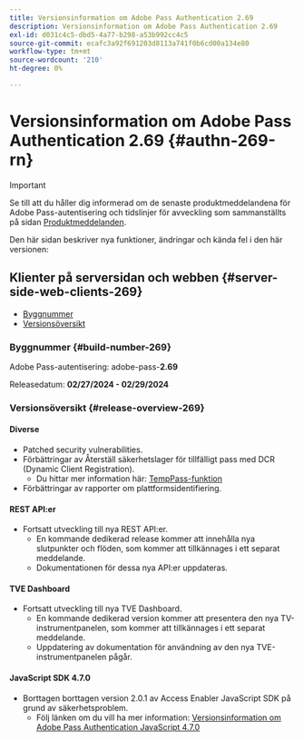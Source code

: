 ```yaml
---
title: Versionsinformation om Adobe Pass Authentication 2.69
description: Versionsinformation om Adobe Pass Authentication 2.69
exl-id: d031c4c5-dbd5-4a77-b298-a53b992cc4c5
source-git-commit: ecafc3a92f691203d8113a741f0b6cd00a134e80
workflow-type: tm+mt
source-wordcount: '210'
ht-degree: 0%

---
```


# Versionsinformation om Adobe Pass Authentication 2.69 {#authn-269-rn}

>[!IMPORTANT]
>
> Se till att du håller dig informerad om de senaste produktmeddelandena för Adobe Pass-autentisering och tidslinjer för avveckling som sammanställts på sidan [Produktmeddelanden](/help/authentication/product-announcements.md).

Den här sidan beskriver nya funktioner, ändringar och kända fel i den här versionen:

## Klienter på serversidan och webben {#server-side-web-clients-269}

* [Byggnummer](#build-number-269)
* [Versionsöversikt](#release-overview-269)

### Byggnummer {#build-number-269}

Adobe Pass-autentisering: adobe-pass-**2.69**

Releasedatum: **02/27/2024 - 02/29/2024**

### Versionsöversikt {#release-overview-269}

#### Diverse

* Patched security vulnerabilities.
* Förbättringar av Återställ säkerhetslager för tillfälligt pass med DCR (Dynamic Client Registration).
   * Du hittar mer information här: [TempPass-funktion](../integration-guide-programmers/features-premium/temporary-access/temp-pass-feature.md)
* Förbättringar av rapporter om plattformsidentifiering.

#### REST API:er

* Fortsatt utveckling till nya REST API:er.
   * En kommande dedikerad release kommer att innehålla nya slutpunkter och flöden, som kommer att tillkännages i ett separat meddelande.
   * Dokumentationen för dessa nya API:er uppdateras.

#### TVE Dashboard

* Fortsatt utveckling till nya TVE Dashboard.
   * En kommande dedikerad version kommer att presentera den nya TV-instrumentpanelen, som kommer att tillkännages i ett separat meddelande.
   * Uppdatering av dokumentation för användning av den nya TVE-instrumentpanelen pågår.

#### JavaScript SDK 4.7.0

* Borttagen borttagen version 2.0.1 av Access Enabler JavaScript SDK på grund av säkerhetsproblem.
   * Följ länken om du vill ha mer information: [Versionsinformation om Adobe Pass Authentication JavaScript 4.7.0](authn-rn-javascript-470.md)
